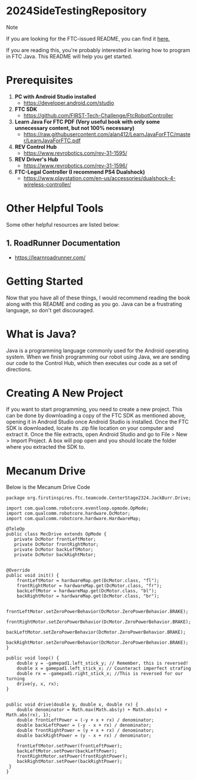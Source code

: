 # 2024SideTestingRepository
> [!NOTE]
> If you are looking for the FTC-issued README, you can find it [here.](/FTC_README.md)

If you are reading this, you're probably interested in learing how to program in FTC Java. This README will help you get started.

# Prerequisites
1.  **PC with Android Studio installed**
    - https://developer.android.com/studio
2.  **FTC SDK**
    - https://github.com/FIRST-Tech-Challenge/FtcRobotController
3.  **Learn Java For FTC PDF (Very useful book with only some unnecessary content, but not 100% necessary)**
    - https://raw.githubusercontent.com/alan412/LearnJavaForFTC/master/LearnJavaForFTC.pdf
4.  **REV Control Hub**
    - https://www.revrobotics.com/rev-31-1595/
5.  **REV Driver's Hub**
    - https://www.revrobotics.com/rev-31-1596/
6.  **FTC-Legal Controller (I recommend PS4 Dualshock)**
    - https://www.playstation.com/en-us/accessories/dualshock-4-wireless-controller/

# Other Helpful Tools
Some other helpful resources are listed below:
##    1. RoadRunner Documentation
   - https://learnroadrunner.com/
  
# Getting Started
Now that you have all of these things, I would recommend reading the book along with this README and coding as you go. Java can be a frustrating language, so don't get discouraged.

# What is Java?
Java is a programming language commonly used for the Android operating system. When we finish programming our robot using Java, we are sending our code to the Control Hub, which then executes our code as a set of directions.

# Creating A New Project
If you want to start programming, you need to create a new project. This can be done by downloading a copy of the FTC SDK as mentioned above, opening it in Android Studio once Android Studio is installed. Once the FTC SDK is downloaded, locate its .zip file location on your computer and extract it. Once the file extracts, open Android Studio and go to File > New > Import Project. A box will pop open and you should locate the folder where you extracted the SDK to.

# Mecanum Drive
Below is the Mecanum Drive Code

    package org.firstinspires.ftc.teamcode.CenterStage2324.JackBurr.Drive;
    
    import com.qualcomm.robotcore.eventloop.opmode.OpMode;
    import com.qualcomm.robotcore.hardware.DcMotor;
    import com.qualcomm.robotcore.hardware.HardwareMap;

    @TeleOp
    public class MecDrive extends OpMode {
       private DcMotor frontLeftMotor;
       private DcMotor frontRightMotor;
       private DcMotor backLeftMotor;
       private DcMotor backRightMotor;
          
         
    @Override
    public void init() {
        frontLeftMotor = hardwareMap.get(DcMotor.class, "fl");
        frontRightMotor = hardwareMap.get(DcMotor.class, "fr");
        backLeftMotor = hardwareMap.get(DcMotor.class, "bl");
        backRightMotor = hardwareMap.get(DcMotor.class, "br");

        frontLeftMotor.setZeroPowerBehavior(DcMotor.ZeroPowerBehavior.BRAKE);
        frontRightMotor.setZeroPowerBehavior(DcMotor.ZeroPowerBehavior.BRAKE);
        backLeftMotor.setZeroPowerBehavior(DcMotor.ZeroPowerBehavior.BRAKE);
        backRightMotor.setZeroPowerBehavior(DcMotor.ZeroPowerBehavior.BRAKE);
    }

    public void loop() {
        double y = -gamepad1.left_stick_y; // Remember, this is reversed!
        double x = gamepad1.left_stick_x; // Counteract imperfect strafing
        double rx = -gamepad1.right_stick_x; //This is reversed for our turning
        drive(y, x, rx);
    }


    public void drive(double y, double x, double rx) {
        double denominator = Math.max(Math.abs(y) + Math.abs(x) + Math.abs(rx), 1);
        double frontLeftPower = (-y + x + rx) / denominator;
        double backLeftPower = (-y - x + rx) / denominator;
        double frontRightPower = (y + x + rx) / denominator;
        double backRightPower = (y - x + rx) / denominator;

        frontLeftMotor.setPower(frontLeftPower);
        backLeftMotor.setPower(backLeftPower);
        frontRightMotor.setPower(frontRightPower);
        backRightMotor.setPower(backRightPower);
     }
    }



